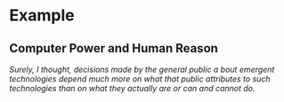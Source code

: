 # Example

## Computer Power and Human Reason

*Surely, I thought, decisions made by the general public a bout emergent technologies depend much more on what that public attributes to such technologies than on what they actually are or can and cannot do.*
